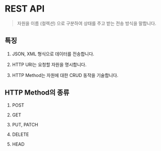 # REST API

> 자원을 이름 (컬렉션) 으로 구분하여 상태를 주고 받는 전송 방식을 말합니다.



## 특징

1. JSON, XML 형식으로 데이터를 전송합니다.

2. HTTP URI는 요청할 자원을 명시합니다.

3. HTTP Method는  자원에 대한 CRUD 동작을 기술합니다.



## HTTP Method의 종류

1. POST

2. GET

3. PUT, PATCH

4. DELETE

5. HEAD
